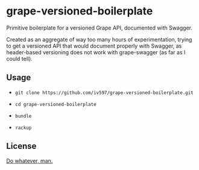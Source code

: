 grape-versioned-boilerplate
===========================

Primitive boilerplate for a versioned Grape API, documented with Swagger.

Created as an aggregate of way too many hours of experimentation, trying to get
a versioned API that would document properly with Swagger, as header-based
versioning does not work with grape-swagger (as far as I could tell).

Usage
-----

- `git clone https://github.com/iv597/grape-versioned-boilerplate.git`

- `cd grape-versioned-boilerplate`

- `bundle`

- `rackup`

License
-------

[Do whatever, man.](http://unlicense.org/)
